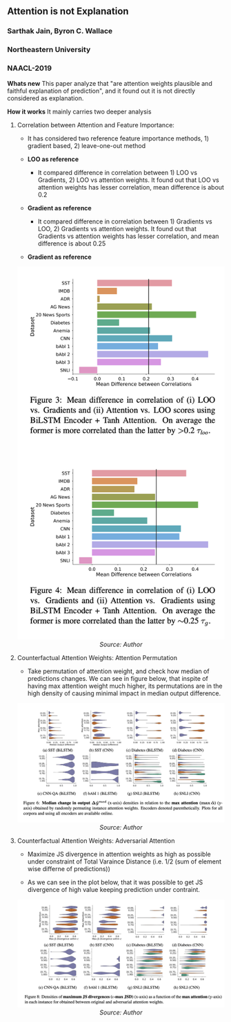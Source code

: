 ## Attention is not Explanation
### Sarthak Jain, Byron C. Wallace
### Northeastern University
### NAACL-2019

**Whats new** This paper analyze that "are attention weights plausible and faithful explanation of prediction", and it found out it is not directly considered as explanation. 

**How it works**  It mainly carries two deeper analysis
1. Correlation between Attention and Feature Importance:
    * It has considered two reference feature importance methods, 1) gradient based, 2) leave-one-out method
    * **LOO as reference**
        * It compared difference in correlation between 1) LOO vs Gradients, 2) LOO vs attention weights. It found out that LOO vs attention weights has lesser correlation, mean difference is about 0.2


    * **Gradient as reference**
        * It compared difference in correlation between 1) Gradients vs LOO, 2) Gradients vs attention weights. It found out that Gradients vs attention weights has lesser correlation, and mean difference is about 0.25
    * **Gradient as reference**

    <p align="center">
    <img width=600 src="images/attn_no_exp_corr_difference.png">
    <em>Source: Author</em>
    </p>

2. Counterfactual Attention Weights: Attention Permutation
    * Take permutation of attention weight, and check how median of predictions changes. We can see in figure below, that inspite of having max attention weight much higher, its permutations are in the high density of causing minimal impact in median output difference.

    <p align="center">
    <img width=600 src="images/attn_no_exp_median_output_difference.png">
    <em>Source: Author</em>
    </p>

3. Counterfactual Attention Weights: Adversarial Attention
    * Maximize JS divergence in attention weights as high as possible under constraint of Total Varaince Distance (i.e. 1/2 (sum of element wise differne of predictions))

    * As we can see in the plot below, that it was possible to get JS divergence of high value keeping prediction under contraint.

     <p align="center">
    <img width=600 src="images/attn_no_exp_adversarial.png">
    <em>Source: Author</em>
    </p>

